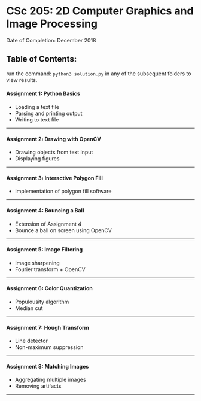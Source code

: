 # CSc 205: 2D Computer Graphics and Image Processing
Date of Completion: December 2018

## Table of Contents:

run the command: ` python3 solution.py ` in any of the subsequent folders to view results.

#### Assignment 1: Python Basics
- Loading a text file
- Parsing and printing output
- Writing to text file
___
#### Assignment 2: Drawing with OpenCV
- Drawing objects from text input
- Displaying figures
___
#### Assignment 3: Interactive Polygon Fill
- Implementation of polygon fill software
___
#### Assignment 4: Bouncing a Ball
- Extension of Assignment 4
- Bounce a ball on screen using OpenCV
___
#### Assignment 5: Image Filtering
- Image sharpening
- Fourier transform + OpenCV
___
#### Assignment 6: Color Quantization
- Populousity algorithm
- Median cut
___
#### Assignment 7: Hough Transform
- Line detector
- Non-maximum suppression
___
#### Assignment 8: Matching Images
- Aggregating multiple images
- Removing artifacts
___